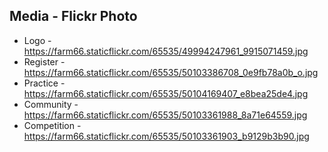 ## Media - Flickr Photo

* Logo - https://farm66.staticflickr.com/65535/49994247961_9915071459.jpg
* Register - https://farm66.staticflickr.com/65535/50103386708_0e9fb78a0b_o.jpg
* Practice - https://farm66.staticflickr.com/65535/50104169407_e8bea25de4.jpg
* Community - https://farm66.staticflickr.com/65535/50103361988_8a71e64559.jpg
* Competition - https://farm66.staticflickr.com/65535/50103361903_b9129b3b90.jpg
